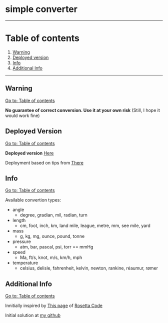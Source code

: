 # simple converter

---

# Table of contents

1. [Warning](#info)
2. [Deployed version](#deployed-version)
3. [Info](#info)
4. [Additional Info](#additional-info)

---

## Warning

[Go to: Table of contents](#table-of-contents)

**No guarantee of correct conversion. Use it at your own risk**
(Still, I hope it would work fine)

## Deployed Version

[Go to: Table of contents](#table-of-contents)

**Deployed version** [Here](https://b-lukaszuk.github.io/simple_converter/)

Deployment based on tips from [There](https://dev.to/yuribenjamin/how-to-deploy-react-app-in-github-pages-2a1f)

## Info

[Go to: Table of contents](#table-of-contents)

Available convertion types:
- angle
  + degree, gradian, mil, radian, turn
- length
  + cm, foot, inch, km, land mile, league, metre, mm, see mile, yard
- mass
  + g, kg, mg, ounce, pound, tonne
- pressure
  + atm, bar, pascal, psi, torr == mmHg
- speed
  + Ma, ft/s, knot, m/s, km/h, mph
- temperature
  + celsius, delisle, fahrenheit, kelvin, newton, rankine, réaumur, rømer

## Additional Info

[Go to: Table of contents](#table-of-contents)

Innitially inspired by [This page](https://rosettacode.org/wiki/Angles_(geometric),_normalization_and_conversion) of [Rosetta Code](https://rosettacode.org/wiki/Rosetta_Code)

Initial solution at [my github](https://github.com/b-lukaszuk/ts_js_luzne_zadanka/tree/main/part3_Mar_2022/task1)

